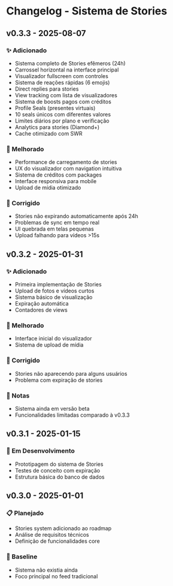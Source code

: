 # Changelog - Sistema de Stories

## v0.3.3 - 2025-08-07

### ✨ Adicionado
- Sistema completo de Stories efêmeros (24h)
- Carrossel horizontal na interface principal
- Visualizador fullscreen com controles
- Sistema de reações rápidas (6 emojis)
- Direct replies para stories
- View tracking com lista de visualizadores
- Sistema de boosts pagos com créditos
- Profile Seals (presentes virtuais)
- 10 seals únicos com diferentes valores
- Limites diários por plano e verificação
- Analytics para stories (Diamond+)
- Cache otimizado com SWR

### 🔧 Melhorado
- Performance de carregamento de stories
- UX do visualizador com navigation intuitiva
- Sistema de créditos com packages
- Interface responsiva para mobile
- Upload de mídia otimizado

### 🐛 Corrigido
- Stories não expirando automaticamente após 24h
- Problemas de sync em tempo real
- UI quebrada em telas pequenas
- Upload falhando para vídeos >15s

## v0.3.2 - 2025-01-31

### ✨ Adicionado
- Primeira implementação de Stories
- Upload de fotos e vídeos curtos
- Sistema básico de visualização
- Expiração automática
- Contadores de views

### 🔧 Melhorado
- Interface inicial do visualizador
- Sistema de upload de mídia

### 🐛 Corrigido
- Stories não aparecendo para alguns usuários
- Problema com expiração de stories

### 📝 Notas
- Sistema ainda em versão beta
- Funcionalidades limitadas comparado à v0.3.3

## v0.3.1 - 2025-01-15

### 🚧 Em Desenvolvimento
- Prototipagem do sistema de Stories
- Testes de conceito com expiração
- Estrutura básica do banco de dados

## v0.3.0 - 2025-01-01

### 📋 Planejado
- Stories system adicionado ao roadmap
- Análise de requisitos técnicos
- Definição de funcionalidades core

### 🎯 Baseline
- Sistema não existia ainda
- Foco principal no feed tradicional